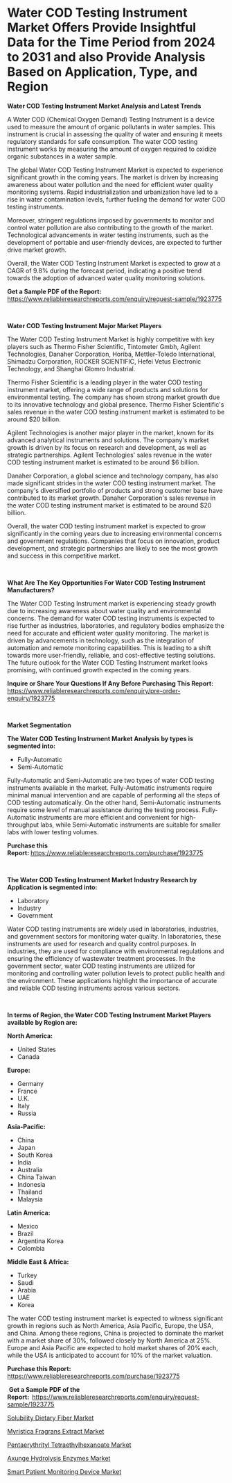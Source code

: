 <p><h1>Water COD Testing Instrument Market Offers Provide Insightful Data for the Time Period from 2024 to 2031 and also Provide Analysis Based on Application, Type, and Region</h1></p><p><strong>Water COD Testing Instrument Market Analysis and Latest Trends</strong></p>
<p><p>A Water COD (Chemical Oxygen Demand) Testing Instrument is a device used to measure the amount of organic pollutants in water samples. This instrument is crucial in assessing the quality of water and ensuring it meets regulatory standards for safe consumption. The water COD testing instrument works by measuring the amount of oxygen required to oxidize organic substances in a water sample.</p><p>The global Water COD Testing Instrument Market is expected to experience significant growth in the coming years. The market is driven by increasing awareness about water pollution and the need for efficient water quality monitoring systems. Rapid industrialization and urbanization have led to a rise in water contamination levels, further fueling the demand for water COD testing instruments.</p><p>Moreover, stringent regulations imposed by governments to monitor and control water pollution are also contributing to the growth of the market. Technological advancements in water testing instruments, such as the development of portable and user-friendly devices, are expected to further drive market growth.</p><p>Overall, the Water COD Testing Instrument Market is expected to grow at a CAGR of 9.8% during the forecast period, indicating a positive trend towards the adoption of advanced water quality monitoring solutions.</p></p>
<p><strong>Get a Sample PDF of the Report:&nbsp;</strong> <a href="https://www.reliableresearchreports.com/enquiry/request-sample/1923775">https://www.reliableresearchreports.com/enquiry/request-sample/1923775</a></p>
<p>&nbsp;</p>
<p><strong>Water COD Testing Instrument Major Market Players</strong></p>
<p><p>The Water COD Testing Instrument Market is highly competitive with key players such as Thermo Fisher Scientific, Tintometer Gmbh, Agilent Technologies, Danaher Corporation, Horiba, Mettler-Toledo International, Shimadzu Corporation, ROCKER SCIENTIFIC, Hefei Vetus Electronic Technology, and Shanghai Glomro Industrial. </p><p>Thermo Fisher Scientific is a leading player in the water COD testing instrument market, offering a wide range of products and solutions for environmental testing. The company has shown strong market growth due to its innovative technology and global presence. Thermo Fisher Scientific's sales revenue in the water COD testing instrument market is estimated to be around $20 billion.</p><p>Agilent Technologies is another major player in the market, known for its advanced analytical instruments and solutions. The company's market growth is driven by its focus on research and development, as well as strategic partnerships. Agilent Technologies' sales revenue in the water COD testing instrument market is estimated to be around $6 billion.</p><p>Danaher Corporation, a global science and technology company, has also made significant strides in the water COD testing instrument market. The company's diversified portfolio of products and strong customer base have contributed to its market growth. Danaher Corporation's sales revenue in the water COD testing instrument market is estimated to be around $20 billion.</p><p>Overall, the water COD testing instrument market is expected to grow significantly in the coming years due to increasing environmental concerns and government regulations. Companies that focus on innovation, product development, and strategic partnerships are likely to see the most growth and success in this competitive market.</p></p>
<p>&nbsp;</p>
<p><strong>What Are The Key Opportunities For Water COD Testing Instrument Manufacturers?</strong></p>
<p><p>The Water COD Testing Instrument market is experiencing steady growth due to increasing awareness about water quality and environmental concerns. The demand for water COD testing instruments is expected to rise further as industries, laboratories, and regulatory bodies emphasize the need for accurate and efficient water quality monitoring. The market is driven by advancements in technology, such as the integration of automation and remote monitoring capabilities. This is leading to a shift towards more user-friendly, reliable, and cost-effective testing solutions. The future outlook for the Water COD Testing Instrument market looks promising, with continued growth expected in the coming years.</p></p>
<p><strong>Inquire or Share Your Questions If Any Before Purchasing This Report:</strong> <a href="https://www.reliableresearchreports.com/enquiry/pre-order-enquiry/1923775">https://www.reliableresearchreports.com/enquiry/pre-order-enquiry/1923775</a></p>
<p>&nbsp;</p>
<p><strong>Market Segmentation</strong></p>
<p><strong>The Water COD Testing Instrument Market Analysis by types is segmented into:</strong></p>
<p><ul><li>Fully-Automatic</li><li>Semi-Automatic</li></ul></p>
<p><p>Fully-Automatic and Semi-Automatic are two types of water COD testing instruments available in the market. Fully-Automatic instruments require minimal manual intervention and are capable of performing all the steps of COD testing automatically. On the other hand, Semi-Automatic instruments require some level of manual assistance during the testing process. Fully-Automatic instruments are more efficient and convenient for high-throughput labs, while Semi-Automatic instruments are suitable for smaller labs with lower testing volumes.</p></p>
<p><strong>Purchase this Report:&nbsp;</strong><a href="https://www.reliableresearchreports.com/purchase/1923775">https://www.reliableresearchreports.com/purchase/1923775</a></p>
<p>&nbsp;</p>
<p><strong>The Water COD Testing Instrument Market Industry Research by Application is segmented into:</strong></p>
<p><ul><li>Laboratory</li><li>Industry</li><li>Government</li></ul></p>
<p><p>Water COD testing instruments are widely used in laboratories, industries, and government sectors for monitoring water quality. In laboratories, these instruments are used for research and quality control purposes. In industries, they are used for compliance with environmental regulations and ensuring the efficiency of wastewater treatment processes. In the government sector, water COD testing instruments are utilized for monitoring and controlling water pollution levels to protect public health and the environment. These applications highlight the importance of accurate and reliable COD testing instruments across various sectors.</p></p>
<p>&nbsp;</p>
<p><strong>In terms of Region, the Water COD Testing Instrument Market Players available by Region are:</strong></p>
<p>
    <p> <strong> North America: </strong>
        <ul>
            <li>United States</li>
            <li>Canada</li>
        </ul>
        </p> 
    <p> <strong> Europe: </strong>
        <ul>
            <li>Germany</li>
            <li>France</li>
            <li>U.K.</li>
            <li>Italy</li>
            <li>Russia</li>
        </ul>
        </p> 
    <p> <strong> Asia-Pacific: </strong>
        <ul>
            <li>China</li>
            <li>Japan</li>
            <li>South Korea</li>
            <li>India</li>
            <li>Australia</li>
            <li>China Taiwan</li>
            <li>Indonesia</li>
            <li>Thailand</li>
            <li>Malaysia</li>
        </ul>
        </p> 
    <p> <strong> Latin America: </strong>
        <ul>
            <li>Mexico</li>
            <li>Brazil</li>
            <li>Argentina Korea</li>
            <li>Colombia</li>
        </ul>
        </p> 
    <p> <strong> Middle East & Africa: </strong>
        <ul>
            <li>Turkey</li>
            <li>Saudi</li>
            <li>Arabia</li>
            <li>UAE</li>
            <li>Korea</li>
        </ul>
    </p>
    </p>
<p><p>The water COD testing instrument market is expected to witness significant growth in regions such as North America, Asia Pacific, Europe, the USA, and China. Among these regions, China is projected to dominate the market with a market share of 30%, followed closely by North America at 25%. Europe and Asia Pacific are expected to hold market shares of 20% each, while the USA is anticipated to account for 10% of the market valuation.</p></p>
<p><strong>Purchase this Report: </strong><a href="https://www.reliableresearchreports.com/purchase/1923775">https://www.reliableresearchreports.com/purchase/1923775</a></p>
<p>&nbsp;<strong>Get a Sample PDF of the Report:&nbsp;&nbsp;</strong><a href="https://www.reliableresearchreports.com/enquiry/request-sample/1923775">https://www.reliableresearchreports.com/enquiry/request-sample/1923775</a></p>
<p><strong></strong></p>
<p><p><a href="https://github.com/beatblasta/Market-Research-Report-List-2/blob/main/solubility-dietary-fiber-market.md">Solubility Dietary Fiber Market</a></p><p><a href="https://view.publitas.com/reportprime-1/myristica-fragrans-extract-market-insights-market-players-and-forecast-till-2031/">Myristica Fragrans Extract Market</a></p><p><a href="https://view.publitas.com/reportprime-1/pentaerythrityl-tetraethylhexanoate-market-analysis-examines-its-scope-on-growth-opportunities-and-forecasted-trends-spanning-from-2024-to-2031/">Pentaerythrityl Tetraethylhexanoate Market</a></p><p><a href="https://github.com/angelajermaine/Market-Research-Report-List-2/blob/main/axunge-hydrolysis-enzymes-market.md">Axunge Hydrolysis Enzymes Market</a></p><p><a href="https://florentine-yuzu-f42.notion.site/Smart-Patient-Monitoring-Device-Market-Size-and-Growth-Market-Segmentation-Regional-and-Country-Br-0deb2866c27447a8ab0e60c01fd3109b">Smart Patient Monitoring Device Market</a></p></p>